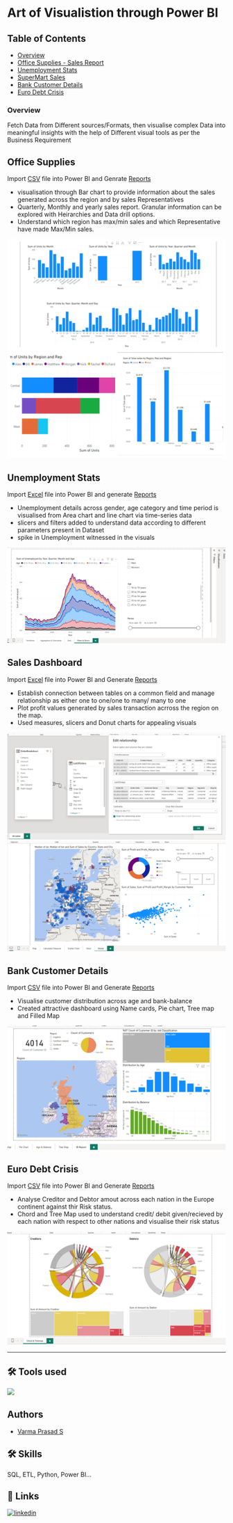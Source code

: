 
# Art of Visualistion through Power BI

## Table of Contents

* [Overview](#overview)
* [Office Supplies - Sales Report](#office-supplies)
* [Unemployment Stats](#unemployment-stats)
* [SuperMart Sales](#sales-dashboard)
* [Bank Customer Details](#bank-customer-details)
* [Euro Debt Crisis](#euro-debt-crisis)

### Overview

Fetch Data from Different sources/Formats, then visualise complex Data into meaningful insights with the help of Different visual tools as per the Business Requirement

## Office Supplies

Import [CSV](https://github.com/varma-prasad/Power-BI-Visualization/blob/main/Datasets/P6-OfficeSupplies.csv) file into Power BI and Genrate [Reports](https://github.com/varma-prasad/Power-BI-Visualization/blob/main/OfficeSupplies.pdf)
* visualisation through Bar chart to provide information about the sales generated across the region and by sales Representatives
* Quarterly, Monthly and yearly sales report. Granular information can be explored with Heirarchies and Data drill options.
* Understand which region has max/min sales and which Representative have made Max/Min sales.

![Sales](https://raw.githubusercontent.com/varma-prasad/Power-BI-Visualization/main/Images/Sales.jpg)

## Unemployment Stats

Import [Excel](https://github.com/varma-prasad/Power-BI-Visualization/blob/main/Datasets/P6-Long-Term-Unemployment-Statistics.xlsx) file into Power BI and generate [Reports](https://github.com/varma-prasad/Power-BI-Visualization/blob/main/UnemploymentStats.pdf)
* Unemployment details across gender, age category and time period is visualised from Area chart and line chart via time-series data
* slicers and filters added to understand data according to different parameters present in Dataset
* spike in Unemployment witnessed in the visuals


![Unemployment](https://raw.githubusercontent.com/varma-prasad/Power-BI-Visualization/main/Images/Unemployment.PNG)


## Sales Dashboard 

Import [Excel](https://github.com/varma-prasad/Power-BI-Visualization/blob/main/Datasets/P6-AmazingMartEU2Geo.xlsx) file into Power BI and Generate [Reports](https://github.com/varma-prasad/Power-BI-Visualization/blob/main/Supermartsales.pdf)

* Establish connection between tables on a common field and manage relationship as either one to one/one to many/ many to one
* Plot profit values generated by sales transaction acrross the region on the map.
* Used measures, slicers and Donut charts for appealing visuals

![Multiple_tables](https://raw.githubusercontent.com/varma-prasad/Power-BI-Visualization/main/Images/Multiple_tables.PNG) 
![Sales_Dashboard](https://raw.githubusercontent.com/varma-prasad/Power-BI-Visualization/main/Images/sales_dashboard.PNG)


## Bank Customer Details

Import [CSV](https://github.com/varma-prasad/Power-BI-Visualization/blob/main/Datasets/P6-UK-Bank-Customers.csv) file into Power BI and Generate [Reports](https://github.com/varma-prasad/Power-BI-Visualization/blob/main/Bank%20Customers.pdf)

* Visualise customer distribution across age and bank-balance
* Created attractive dashboard using Name cards, Pie chart, Tree map and Filled Map

![Bank Customers](https://raw.githubusercontent.com/varma-prasad/Power-BI-Visualization/main/Images/Bank%20Cusomers.PNG)

## Euro Debt Crisis

Import [CSV](https://github.com/varma-prasad/Power-BI-Visualization/blob/main/Datasets/P6-EuroDebtCrisis.csv) file into Power BI and Generate [Reports](https://github.com/varma-prasad/Power-BI-Visualization/blob/main/EuroDebt%20Crissis.pdf)

* Analyse Creditor and Debtor amout across each nation in the Europe continent against thir Risk status.
* Chord and Tree Map used to understand credit/ debit given/recieved by each nation with respect to other nations and visualise their risk status

![Debt Crisis](https://raw.githubusercontent.com/varma-prasad/Power-BI-Visualization/main/Images/Debt%20crisis.PNG)

----

## 🛠 Tools used
![](https://img.shields.io/badge/Power_BI-v2.124.2028.0-blue)

## Authors

- [Varma Prasad S](https://github.com/varma-prasad)

## 🛠 Skills
SQL, ETL, Python, Power BI...

## 🔗 Links

[![linkedin](https://img.shields.io/badge/linkedin-0A66C2?style=for-the-badge&logo=linkedin&logoColor=white)](https://www.linkedin.com/in/varma-prasad-s/)
